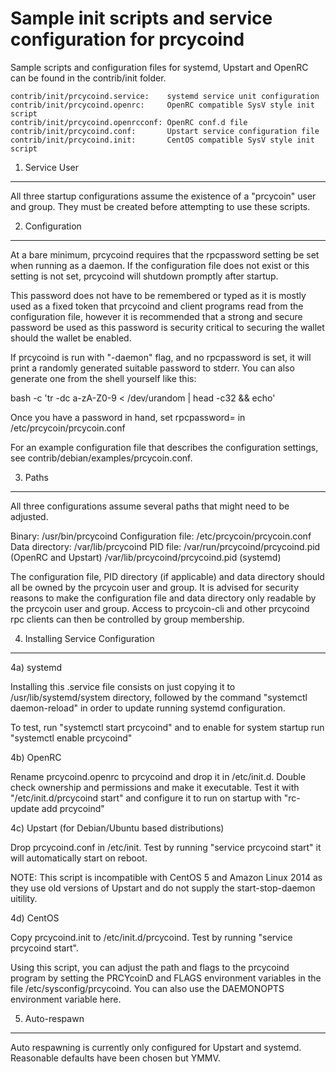 Sample init scripts and service configuration for prcycoind
==========================================================

Sample scripts and configuration files for systemd, Upstart and OpenRC
can be found in the contrib/init folder.

    contrib/init/prcycoind.service:    systemd service unit configuration
    contrib/init/prcycoind.openrc:     OpenRC compatible SysV style init script
    contrib/init/prcycoind.openrcconf: OpenRC conf.d file
    contrib/init/prcycoind.conf:       Upstart service configuration file
    contrib/init/prcycoind.init:       CentOS compatible SysV style init script

1. Service User
---------------------------------

All three startup configurations assume the existence of a "prcycoin" user
and group.  They must be created before attempting to use these scripts.

2. Configuration
---------------------------------

At a bare minimum, prcycoind requires that the rpcpassword setting be set
when running as a daemon.  If the configuration file does not exist or this
setting is not set, prcycoind will shutdown promptly after startup.

This password does not have to be remembered or typed as it is mostly used
as a fixed token that prcycoind and client programs read from the configuration
file, however it is recommended that a strong and secure password be used
as this password is security critical to securing the wallet should the
wallet be enabled.

If prcycoind is run with "-daemon" flag, and no rpcpassword is set, it will
print a randomly generated suitable password to stderr.  You can also
generate one from the shell yourself like this:

bash -c 'tr -dc a-zA-Z0-9 < /dev/urandom | head -c32 && echo'

Once you have a password in hand, set rpcpassword= in /etc/prcycoin/prcycoin.conf

For an example configuration file that describes the configuration settings,
see contrib/debian/examples/prcycoin.conf.

3. Paths
---------------------------------

All three configurations assume several paths that might need to be adjusted.

Binary:              /usr/bin/prcycoind
Configuration file:  /etc/prcycoin/prcycoin.conf
Data directory:      /var/lib/prcycoind
PID file:            /var/run/prcycoind/prcycoind.pid (OpenRC and Upstart)
                     /var/lib/prcycoind/prcycoind.pid (systemd)

The configuration file, PID directory (if applicable) and data directory
should all be owned by the prcycoin user and group.  It is advised for security
reasons to make the configuration file and data directory only readable by the
prcycoin user and group.  Access to prcycoin-cli and other prcycoind rpc clients
can then be controlled by group membership.

4. Installing Service Configuration
-----------------------------------

4a) systemd

Installing this .service file consists on just copying it to
/usr/lib/systemd/system directory, followed by the command
"systemctl daemon-reload" in order to update running systemd configuration.

To test, run "systemctl start prcycoind" and to enable for system startup run
"systemctl enable prcycoind"

4b) OpenRC

Rename prcycoind.openrc to prcycoind and drop it in /etc/init.d.  Double
check ownership and permissions and make it executable.  Test it with
"/etc/init.d/prcycoind start" and configure it to run on startup with
"rc-update add prcycoind"

4c) Upstart (for Debian/Ubuntu based distributions)

Drop prcycoind.conf in /etc/init.  Test by running "service prcycoind start"
it will automatically start on reboot.

NOTE: This script is incompatible with CentOS 5 and Amazon Linux 2014 as they
use old versions of Upstart and do not supply the start-stop-daemon uitility.

4d) CentOS

Copy prcycoind.init to /etc/init.d/prcycoind. Test by running "service prcycoind start".

Using this script, you can adjust the path and flags to the prcycoind program by
setting the PRCYcoinD and FLAGS environment variables in the file
/etc/sysconfig/prcycoind. You can also use the DAEMONOPTS environment variable here.

5. Auto-respawn
-----------------------------------

Auto respawning is currently only configured for Upstart and systemd.
Reasonable defaults have been chosen but YMMV.
